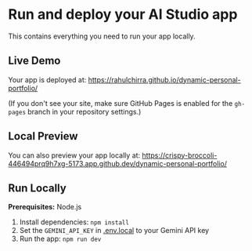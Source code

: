 # Run and deploy your AI Studio app

This contains everything you need to run your app locally.

## Live Demo

Your app is deployed at:
https://rahulchirra.github.io/dynamic-personal-portfolio/

(If you don't see your site, make sure GitHub Pages is enabled for the `gh-pages` branch in your repository settings.)

## Local Preview

You can also preview your app locally at:
https://crispy-broccoli-446494prq9h7xg-5173.app.github.dev/dynamic-personal-portfolio/

## Run Locally

**Prerequisites:**  Node.js


1. Install dependencies:
   `npm install`
2. Set the `GEMINI_API_KEY` in [.env.local](.env.local) to your Gemini API key
3. Run the app:
   `npm run dev`
